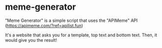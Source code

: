 # meme-generator

"Meme Generator" is a simple script that uses the "APIMeme" API (https://apimeme.com/?ref=apilist.fun)

It's a website that asks you for a template, top text and bottom text. Then, it would give you the result!
